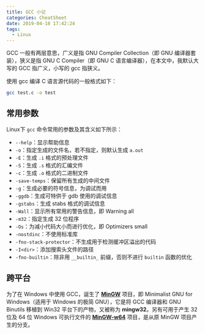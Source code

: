 ```yaml
---
title: GCC 小记
categories: CheatSheet
date: 2019-04-18 17:42:24
tags:
  - Linux
---
```


GCC 一般有两层意思，广义是指 GNU Compiler Collection（即 GNU 编译器套装），狭义是指 GNU C Compiler（即 GNU C 语言编译器），在本文中，我默认大写的 GCC 指广义，小写的 gcc 指狭义。

使用 gcc 编译 C 语言源代码的一般格式如下：

```bash
gcc test.c -o test
```
<!-- more -->
## 常用参数

Linux下 `gcc` 命令常用的参数及其含义如下所示：

- `--help`：显示帮助信息
- `-o`：指定生成的文件名，若不指定，则默认生成 `a.out`
- `-E`：生成 `.i` 格式的预处理文件
- `-S`：生成 `.s` 格式的汇编文件
- `-c`：生成 `.o` 格式的二进制文件
- `-save-temps`：保留所有生成的中间文件
- `-g`：生成必要的符号信息，为调试而用
- `-ggdb`：生成可特供于 gdb 使用的调试信息
- `-gstabs`：生成 stabs 格式的调试信息
- `-Wall`：显示所有常用的警告信息，即 Warning all
- `-m32`：指定生成 32 位程序
- `-Os`：为减小代码大小而进行优化，即 Optimizers small
- `-nostdinc`：不使用标准库
- `-fno-stack-protector`：不生成用于检测缓冲区溢出的代码
- `-I<dir>`：添加搜索头文件的路径
- `-fno-builtin`：除非用 `__builtin_` 前缀，否则不进行 `builtin` 函数的优化

## 跨平台

为了在 Windows 中使用 GCC，诞生了 [**MinGW**](http://www.mingw.org/) 项目，即 Minimalist GNU for Windows（适用于 Windows 的极简 GNU），它是将 GCC 编译器和 GNU Binutils 移植到 Win32 平台下的产物，又被称为 **mingw32**。另有可用于产生 32 位及 64 位 Windows 可执行文件的 [**MinGW-w64**](https://mingw-w64.org/doku.php/start) 项目，是从原 MinGW 项目产生的分支。
